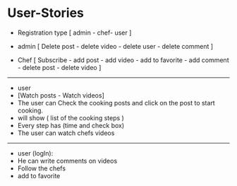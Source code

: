 # User-Stories

- Registration type [ admin - chef- user ]

- admin [ Delete post - delete video - delete user - delete comment ]

- Chef [ Subscribe - add post - add video - add to favorite - add comment - delete post - delete video ]

---------------------------------------------------------


- user
- [Watch posts - Watch videos]
- The user can Check the cooking posts and click on the post to start cooking.
- will show  ( list of the cooking steps )
- Every step has (time and check box)
- The user can watch chefs videos
----------------------------------------------------------
- user (logIn):
- He can  write comments on videos
- Follow the chefs
- add to favorite
